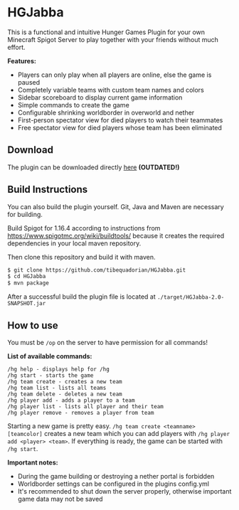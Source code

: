 # HGJabba

This is a functional and intuitive Hunger Games Plugin for your own Minecraft Spigot Server to play together with your friends without much effort.

**Features:**
- Players can only play when all players are online, else the game is paused
- Completely variable teams with custom team names and colors
- Sidebar scoreboard to display current game information
- Simple commands to create the game
- Configurable shrinking worldborder in overworld and nether
- First-person spectator view for died players to watch their teammates
- Free spectator view for died players whose team has been eliminated

## Download

The plugin can be downloaded directly [here](https://github.com/tibequadorian/HGJabba/releases/download/v1.0/HGJabba-1.0-SNAPSHOT.jar) **(OUTDATED!)**

## Build Instructions

You can also build the plugin yourself. Git, Java and Maven are necessary for building.

Build Spigot for 1.16.4 according to instructions from https://www.spigotmc.org/wiki/buildtools/ because it creates the required dependencies in your local maven repository.

Then clone this repository and build it with maven.

```bash
$ git clone https://github.com/tibequadorian/HGJabba.git
$ cd HGJabba
$ mvn package
```

After a successful build the plugin file is located at `./target/HGJabba-2.0-SNAPSHOT.jar`

## How to use

You must be `/op` on the server to have permission for all commands!

**List of available commands:**
```
/hg help - displays help for /hg
/hg start - starts the game
/hg team create - creates a new team
/hg team list - lists all teams
/hg team delete - deletes a new team
/hg player add - adds a player to a team
/hg player list - lists all player and their team
/hg player remove - removes a player from team
```

Starting a new game is pretty easy. `/hg team create <teamname> [teamcolor]` creates a new team which you can add players with `/hg player add <player> <team>`. If everything is ready, the game can be started with `/hg start`.

**Important notes:**
- During the game building or destroying a nether portal is forbidden
- Worldborder settings can be configured in the plugins config.yml
- It's recommended to shut down the server properly, otherwise important game data may not be saved
